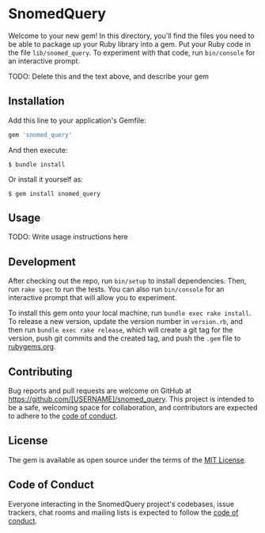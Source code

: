 # SnomedQuery

Welcome to your new gem! In this directory, you'll find the files you need to be able to package up your Ruby library into a gem. Put your Ruby code in the file `lib/snomed_query`. To experiment with that code, run `bin/console` for an interactive prompt.

TODO: Delete this and the text above, and describe your gem

## Installation

Add this line to your application's Gemfile:

```ruby
gem 'snomed_query'
```

And then execute:

    $ bundle install

Or install it yourself as:

    $ gem install snomed_query

## Usage

TODO: Write usage instructions here

## Development

After checking out the repo, run `bin/setup` to install dependencies. Then, run `rake spec` to run the tests. You can also run `bin/console` for an interactive prompt that will allow you to experiment.

To install this gem onto your local machine, run `bundle exec rake install`. To release a new version, update the version number in `version.rb`, and then run `bundle exec rake release`, which will create a git tag for the version, push git commits and the created tag, and push the `.gem` file to [rubygems.org](https://rubygems.org).

## Contributing

Bug reports and pull requests are welcome on GitHub at https://github.com/[USERNAME]/snomed_query. This project is intended to be a safe, welcoming space for collaboration, and contributors are expected to adhere to the [code of conduct](https://github.com/[USERNAME]/snomed_query/blob/master/CODE_OF_CONDUCT.md).

## License

The gem is available as open source under the terms of the [MIT License](https://opensource.org/licenses/MIT).

## Code of Conduct

Everyone interacting in the SnomedQuery project's codebases, issue trackers, chat rooms and mailing lists is expected to follow the [code of conduct](https://github.com/[USERNAME]/snomed_query/blob/master/CODE_OF_CONDUCT.md).
